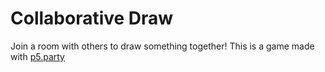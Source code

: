 # Collaborative Draw

Join a room with others to draw something together! This is a game made with [p5.party](https://github.com/jbakse/p5.party)
